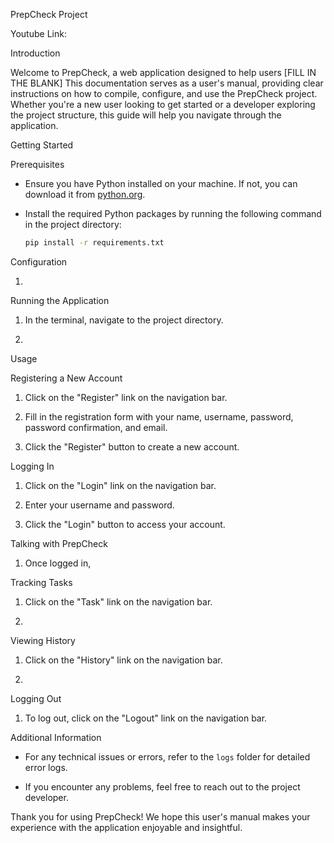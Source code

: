 PrepCheck Project

Youtube Link: 

Introduction

Welcome to PrepCheck, a web application designed to help users [FILL IN THE BLANK] This documentation serves as a user's manual, providing clear instructions on how to compile, configure, and use the PrepCheck project. Whether you're a new user looking to get started or a developer exploring the project structure, this guide will help you navigate through the application.

Getting Started

Prerequisites

- Ensure you have Python installed on your machine. If not, you can download it from [python.org](https://www.python.org/).
- Install the required Python packages by running the following command in the project directory:

    ```bash
    pip install -r requirements.txt
    ```

 Configuration

1. 

Running the Application

1. In the terminal, navigate to the project directory.

2. 

 Usage

 Registering a New Account

1. Click on the "Register" link on the navigation bar.

2. Fill in the registration form with your name, username, password, password confirmation, and email.

3. Click the "Register" button to create a new account.

 Logging In

1. Click on the "Login" link on the navigation bar.

2. Enter your username and password.

3. Click the "Login" button to access your account.

 Talking with PrepCheck 

1. Once logged in, 


Tracking Tasks

1. Click on the "Task" link on the navigation bar.

2. 


 Viewing History

1. Click on the "History" link on the navigation bar.

2. 


Logging Out

1. To log out, click on the "Logout" link on the navigation bar.

 Additional Information

- For any technical issues or errors, refer to the `logs` folder for detailed error logs.

- If you encounter any problems, feel free to reach out to the project developer.

Thank you for using PrepCheck! We hope this user's manual makes your experience with the application enjoyable and insightful.
